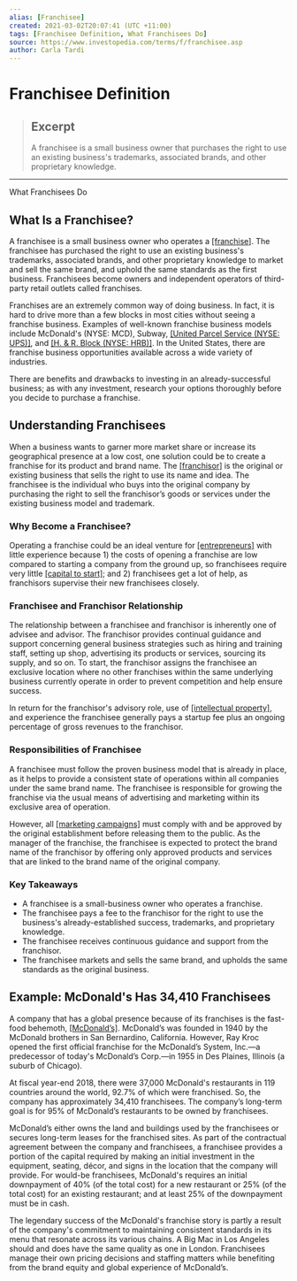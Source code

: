 ```yaml
---
alias: [Franchisee]
created: 2021-03-02T20:07:41 (UTC +11:00)
tags: [Franchisee Definition, What Franchisees Do]
source: https://www.investopedia.com/terms/f/franchisee.asp
author: Carla Tardi
---
```


# Franchisee Definition

> ## Excerpt
> A franchisee is a small business owner that purchases the right to use an existing business's trademarks, associated brands, and other proprietary knowledge.

---

What Franchisees Do
## What Is a Franchisee?

A franchisee is a small business owner who operates a [[franchise]](https://www.investopedia.com/terms/f/franchise.asp). The franchisee has purchased the right to use an existing business's trademarks, associated brands, and other proprietary knowledge to market and sell the same brand, and uphold the same standards as the first business. Franchisees become owners and independent operators of third-party retail outlets called franchises.

Franchises are an extremely common way of doing business. In fact, it is hard to drive more than a few blocks in most cities without seeing a franchise business. Examples of well-known franchise business models include McDonald's (NYSE: MCD), Subway, [[United Parcel Service (NYSE: UPS)]](https://www.investopedia.com/markets/quote?tvwidgetsymbol=ups), and [[H. & R. Block (NYSE: HRB)]](https://www.investopedia.com/markets/quote?tvwidgetsymbol=hrb). In the United States, there are franchise business opportunities available across a wide variety of industries.

There are benefits and drawbacks to investing in an already-successful business; as with any investment, research your options thoroughly before you decide to purchase a franchise.

## Understanding Franchisees

When a business wants to garner more market share or increase its geographical presence at a low cost, one solution could be to create a franchise for its product and brand name. The [[franchisor]](https://www.investopedia.com/terms/f/franchiser.asp) is the original or existing business that sells the right to use its name and idea. The franchisee is the individual who buys into the original company by purchasing the right to sell the franchisor’s goods or services under the existing business model and trademark.

### Why Become a Franchisee?

Operating a franchise could be an ideal venture for [[entrepreneurs]](https://www.investopedia.com/articles/investing/092514/entrepreneur-vs-small-business-owner-defined.asp) with little experience because 1) the costs of opening a franchise are low compared to starting a company from the ground up, so franchisees require very little [[capital to start]](https://www.investopedia.com/terms/s/startup-capital.asp); and 2) franchisees get a lot of help, as franchisors supervise their new franchisees closely.

### Franchisee and Franchisor Relationship

The relationship between a franchisee and franchisor is inherently one of advisee and advisor. The franchisor provides continual guidance and support concerning general business strategies such as hiring and training staff, setting up shop, advertising its products or services, sourcing its supply, and so on. To start, the franchisor assigns the franchisee an exclusive location where no other franchises within the same underlying business currently operate in order to prevent competition and help ensure success.

In return for the franchisor's advisory role, use of [[intellectual property]](https://www.investopedia.com/terms/i/intellectualproperty.asp), and experience the franchisee generally pays a startup fee plus an ongoing percentage of gross revenues to the franchisor.

### Responsibilities of Franchisee

A franchisee must follow the proven business model that is already in place, as it helps to provide a consistent state of operations within all companies under the same brand name. The franchisee is responsible for growing the franchise via the usual means of advertising and marketing within its exclusive area of operation.

However, all [[marketing campaigns]](https://www.investopedia.com/terms/m/marketing-campaign.asp) must comply with and be approved by the original establishment before releasing them to the public. As the manager of the franchise, the franchisee is expected to protect the brand name of the franchisor by offering only approved products and services that are linked to the brand name of the original company.

### Key Takeaways

-   A franchisee is a small-business owner who operates a franchise.
-   The franchisee pays a fee to the franchisor for the right to use the business's already-established success, trademarks, and proprietary knowledge.
-   The franchisee receives continuous guidance and support from the franchisor.
-   The franchisee markets and sells the same brand, and upholds the same standards as the original business.

## Example: McDonald's Has 34,410 Franchisees

A company that has a global presence because of its franchises is the fast-food behemoth, [[McDonald’s]](https://www.investopedia.com/markets/quote?tvwidgetsymbol=mcd). McDonald’s was founded in 1940 by the McDonald brothers in San Bernardino, California. However, Ray Kroc opened the first official franchise for the McDonald’s System, Inc.—a predecessor of today's McDonald’s Corp.—in 1955 in Des Plaines, Illinois (a suburb of Chicago).

At fiscal year-end 2018, there were 37,000 McDonald's restaurants in 119 countries around the world, 92.7% of which were franchised. So, the company has approximately 34,410 franchisees. The company’s long-term goal is for 95% of McDonald’s restaurants to be owned by franchisees.

McDonald’s either owns the land and buildings used by the franchisees or secures long-term leases for the franchised sites. As part of the contractual agreement between the company and franchisees, a franchisee provides a portion of the capital required by making an initial investment in the equipment, seating, décor, and signs in the location that the company will provide. For would-be franchisees, McDonald's requires an initial downpayment of 40% (of the total cost) for a new restaurant or 25% (of the total cost) for an existing restaurant; and at least 25% of the downpayment must be in cash. 

The legendary success of the McDonald's franchise story is partly a result of the company's commitment to maintaining consistent standards in its menu that resonate across its various chains. A Big Mac in Los Angeles should and does have the same quality as one in London. Franchisees manage their own pricing decisions and staffing matters while benefiting from the brand equity and global experience of McDonald’s.
